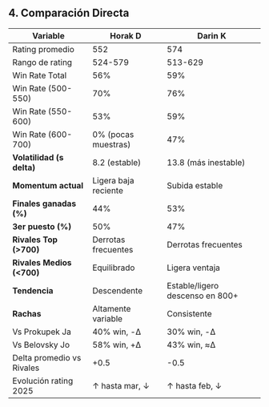 ## 4. Comparación Directa

| Variable                   | **Horak D**             | **Darin K**                |
|----------------------------|-------------------------|----------------------------|
| Rating promedio            | 552                     | 574                        |
| Rango de rating            | 524-579                 | 513-629                    |
| Win Rate Total             | 56%                     | 59%                        |
| Win Rate (500-550)         | 70%                     | 76%                        |
| Win Rate (550-600)         | 53%                     | 59%                        |
| Win Rate (600-700)         | 0% (pocas muestras)     | 47%                        |
| **Volatilidad (s delta)**  | 8.2 (estable)           | 13.8 (más inestable)       |
| **Momentum actual**        | Ligera baja reciente    | Subida estable             |
| **Finales ganadas (%)**    | 44%                     | 53%                        |
| **3er puesto (%)**         | 50%                     | 47%                        |
| **Rivales Top (>700)**     | Derrotas frecuentes     | Derrotas frecuentes        |
| **Rivales Medios (<700)**  | Equilibrado             | Ligera ventaja             |
| **Tendencia**              | Descendente             | Estable/ligero descenso en 800+ |
| **Rachas**                 | Altamente variable      | Consistente                |
| Vs Prokupek Ja             | 40% win, -Δ             | 30% win, -Δ                |
| Vs Belovsky Jo             | 58% win, +Δ             | 43% win, ≈Δ                |
| Delta promedio vs Rivales  | +0.5                    | -0.5                       |
| Evolución rating 2025      | ↑ hasta mar, ↓          | ↑ hasta feb, ↓             |





